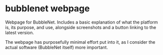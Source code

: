 # bubblenet webpage
Webpage for BubbleNet. Includes a basic explanation of what the platform is, its purpose, and use, alongside screenshots and a button linking to the latest version.  
  
The webpage has purposefully minimal effort put into it, as I consider the actual software (BubbleNet itself) more important.